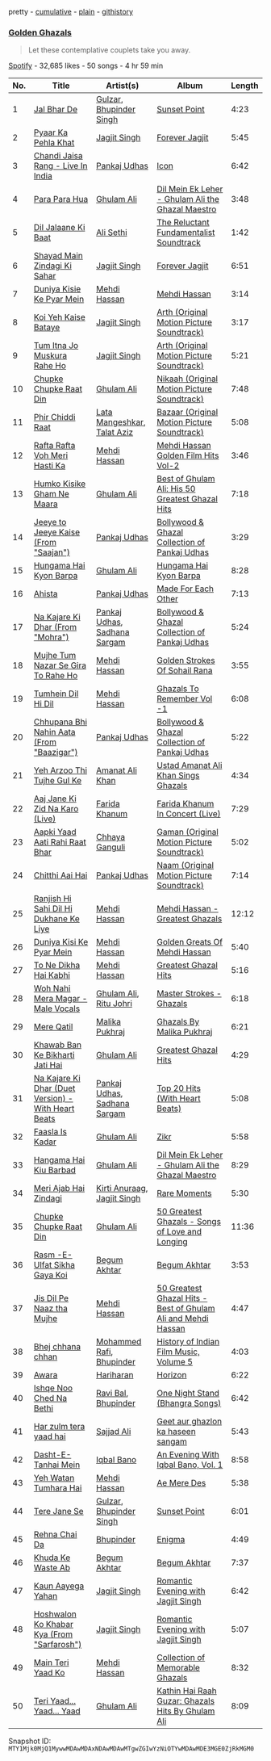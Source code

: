 pretty - [cumulative](/playlists/cumulative/37i9dQZF1DXdsiL9gD4vAA.md) - [plain](/playlists/plain/37i9dQZF1DXdsiL9gD4vAA) - [githistory](https://github.githistory.xyz/mackorone/spotify-playlist-archive/blob/main/playlists/plain/37i9dQZF1DXdsiL9gD4vAA)

### [Golden Ghazals](https://open.spotify.com/playlist/37i9dQZF1DXdsiL9gD4vAA)

> Let these contemplative couplets take you away.

[Spotify](https://open.spotify.com/user/spotify) - 32,685 likes - 50 songs - 4 hr 59 min

| No. | Title | Artist(s) | Album | Length |
|---|---|---|---|---|
| 1 | [Jal Bhar De](https://open.spotify.com/track/3trMcrv75BKmVVS45moplw) | [Gulzar](https://open.spotify.com/artist/0yRC5n90spXG0d3aiDQ0vB), [Bhupinder Singh](https://open.spotify.com/artist/4FMGD43a8aLM0LRKXDSXne) | [Sunset Point](https://open.spotify.com/album/21LwESMM1kqVnuhxuArokv) | 4:23 |
| 2 | [Pyaar Ka Pehla Khat](https://open.spotify.com/track/1T5p21xwrx6Dpj3T0o9aU7) | [Jagjit Singh](https://open.spotify.com/artist/2ijWbN5KykTYiBoVmhzCTU) | [Forever Jagjit](https://open.spotify.com/album/4w055AjEwBPMQgMtQGQUmf) | 5:45 |
| 3 | [Chandi Jaisa Rang \- Live In India](https://open.spotify.com/track/4lNIbr9cjYnk1W1CppnqUQ) | [Pankaj Udhas](https://open.spotify.com/artist/4Qpbhxe0sO2zhvUVfODdZw) | [Icon](https://open.spotify.com/album/06K2HzhX1eoUo9pVUFpYc3) | 6:42 |
| 4 | [Para Para Hua](https://open.spotify.com/track/6cSrBzC2LM0KjsxRI83mik) | [Ghulam Ali](https://open.spotify.com/artist/62mCohf6aiF3nryWghwCxM) | [Dil Mein Ek Leher \- Ghulam Ali the Ghazal Maestro](https://open.spotify.com/album/6WtcRp4M2WaSBX3hza6efS) | 3:48 |
| 5 | [Dil Jalaane Ki Baat](https://open.spotify.com/track/7y8nfUqN3m56KiisCjYk7s) | [Ali Sethi](https://open.spotify.com/artist/3NegWDGp038A3FIi3gSYzl) | [The Reluctant Fundamentalist Soundtrack](https://open.spotify.com/album/0DY2lIwaHNbR7aoLKWZit5) | 1:42 |
| 6 | [Shayad Main Zindagi Ki Sahar](https://open.spotify.com/track/0o6uSD5VMHr8NFxd8E3g2T) | [Jagjit Singh](https://open.spotify.com/artist/2ijWbN5KykTYiBoVmhzCTU) | [Forever Jagjit](https://open.spotify.com/album/4w055AjEwBPMQgMtQGQUmf) | 6:51 |
| 7 | [Duniya Kisie Ke Pyar Mein](https://open.spotify.com/track/1xoxOHmcRZqygAmiXugPs5) | [Mehdi Hassan](https://open.spotify.com/artist/73Qu5twIpvKmLU0rPaEJi4) | [Mehdi Hassan](https://open.spotify.com/album/70aqO6m7wDEb0vF3aWK2Kl) | 3:14 |
| 8 | [Koi Yeh Kaise Bataye](https://open.spotify.com/track/0xacMfqz3t5x29sgDmaYms) | [Jagjit Singh](https://open.spotify.com/artist/2ijWbN5KykTYiBoVmhzCTU) | [Arth \(Original Motion Picture Soundtrack\)](https://open.spotify.com/album/0awQFrzYaUGPkilq1gGrXF) | 3:17 |
| 9 | [Tum Itna Jo Muskura Rahe Ho](https://open.spotify.com/track/4SVLJYv9gJQgFhtJdW3TEX) | [Jagjit Singh](https://open.spotify.com/artist/2ijWbN5KykTYiBoVmhzCTU) | [Arth \(Original Motion Picture Soundtrack\)](https://open.spotify.com/album/0awQFrzYaUGPkilq1gGrXF) | 5:21 |
| 10 | [Chupke Chupke Raat Din](https://open.spotify.com/track/02K9EZr0aJwXzHTclgNHL8) | [Ghulam Ali](https://open.spotify.com/artist/62mCohf6aiF3nryWghwCxM) | [Nikaah \(Original Motion Picture Soundtrack\)](https://open.spotify.com/album/19uTzMdiFnYjNYXQsrkHc1) | 7:48 |
| 11 | [Phir Chiddi Raat](https://open.spotify.com/track/0bdlGyCdA6DDg5wd5QfvQx) | [Lata Mangeshkar](https://open.spotify.com/artist/61JrslREXq98hurYL2hYoc), [Talat Aziz](https://open.spotify.com/artist/6a0qIxqTaL1BgqUfby0JLc) | [Bazaar \(Original Motion Picture Soundtrack\)](https://open.spotify.com/album/1avIfZTPBNVgxgbBSaNLnX) | 5:08 |
| 12 | [Rafta Rafta Voh Meri Hasti Ka](https://open.spotify.com/track/1m4wwtRG4UIB7GreQFP5QQ) | [Mehdi Hassan](https://open.spotify.com/artist/73Qu5twIpvKmLU0rPaEJi4) | [Mehdi Hassan Golden Film Hits Vol\-2](https://open.spotify.com/album/4bEaStiLiA9kJ9uOWam9Ct) | 3:46 |
| 13 | [Humko Kisike Gham Ne Maara](https://open.spotify.com/track/1ftMjWQH3eIxJkN3KjLKjD) | [Ghulam Ali](https://open.spotify.com/artist/62mCohf6aiF3nryWghwCxM) | [Best of Ghulam Ali: His 50 Greatest Ghazal Hits](https://open.spotify.com/album/5vsRAeRm6meFIQi2LWgVGz) | 7:18 |
| 14 | [Jeeye to Jeeye Kaise \(From "Saajan"\)](https://open.spotify.com/track/6xkH51odPN6GVpMgth0lWL) | [Pankaj Udhas](https://open.spotify.com/artist/4Qpbhxe0sO2zhvUVfODdZw) | [Bollywood & Ghazal Collection of Pankaj Udhas](https://open.spotify.com/album/5Mz7uZt7yAnIPpPebxpEE0) | 3:29 |
| 15 | [Hungama Hai Kyon Barpa](https://open.spotify.com/track/7fDOT7WW72bsyS2cY4tON0) | [Ghulam Ali](https://open.spotify.com/artist/62mCohf6aiF3nryWghwCxM) | [Hungama Hai Kyon Barpa](https://open.spotify.com/album/7uWXgcrOW9ZU4bkY3irIWD) | 8:28 |
| 16 | [Ahista](https://open.spotify.com/track/629XoimVGH8GCzqrWnBXVT) | [Pankaj Udhas](https://open.spotify.com/artist/4Qpbhxe0sO2zhvUVfODdZw) | [Made For Each Other](https://open.spotify.com/album/2u1N3D1QoFdxHZmNPAPY9g) | 7:13 |
| 17 | [Na Kajare Ki Dhar \(From "Mohra"\)](https://open.spotify.com/track/2D8Cpa8hDGMHygcdrsXfS8) | [Pankaj Udhas](https://open.spotify.com/artist/4Qpbhxe0sO2zhvUVfODdZw), [Sadhana Sargam](https://open.spotify.com/artist/1HGMG8RHvcu1mfdM9MeTek) | [Bollywood & Ghazal Collection of Pankaj Udhas](https://open.spotify.com/album/5Mz7uZt7yAnIPpPebxpEE0) | 5:24 |
| 18 | [Mujhe Tum Nazar Se Gira To Rahe Ho](https://open.spotify.com/track/6D5YqPRZo1OfpD2cy5hUz1) | [Mehdi Hassan](https://open.spotify.com/artist/73Qu5twIpvKmLU0rPaEJi4) | [Golden Strokes Of Sohail Rana](https://open.spotify.com/album/45zJ5AmAvKqBnCsfymVLbV) | 3:55 |
| 19 | [Tumhein Dil Hi Dil](https://open.spotify.com/track/2zbYndwSMxp3xMXcuENO5x) | [Mehdi Hassan](https://open.spotify.com/artist/73Qu5twIpvKmLU0rPaEJi4) | [Ghazals To Remember Vol \-1](https://open.spotify.com/album/1DDJT6eWzXMFx1kYh3YHuG) | 6:08 |
| 20 | [Chhupana Bhi Nahin Aata \(From "Baazigar"\)](https://open.spotify.com/track/2oAy8P7WfjbZW0cWw6RnAG) | [Pankaj Udhas](https://open.spotify.com/artist/4Qpbhxe0sO2zhvUVfODdZw) | [Bollywood & Ghazal Collection of Pankaj Udhas](https://open.spotify.com/album/5Mz7uZt7yAnIPpPebxpEE0) | 5:22 |
| 21 | [Yeh Arzoo Thi Tujhe Gul Ke](https://open.spotify.com/track/4LIVQbroVmruOhX8aXqu6z) | [Amanat Ali Khan](https://open.spotify.com/artist/5s29c3wPnXfRXbSKAxhmr1) | [Ustad Amanat Ali Khan Sings Ghazals](https://open.spotify.com/album/0GSK5Cdz6xnE7K5OOPyOj9) | 4:34 |
| 22 | [Aaj Jane Ki Zid Na Karo \(Live\)](https://open.spotify.com/track/4alS0xW23tUwqscT8CkPM3) | [Farida Khanum](https://open.spotify.com/artist/07g02xbfLHmRdZaz5NAWru) | [Farida Khanum In Concert \(Live\)](https://open.spotify.com/album/2LgI5h8no2UbfcEC09Nwws) | 7:29 |
| 23 | [Aapki Yaad Aati Rahi Raat Bhar](https://open.spotify.com/track/2bCwBISaRkGc0CUY5t7X87) | [Chhaya Ganguli](https://open.spotify.com/artist/4psVmgSgmjHIBM7MZuVQyY) | [Gaman \(Original Motion Picture Soundtrack\)](https://open.spotify.com/album/5dF7QK9cY4JBCIqnRG7J8N) | 5:02 |
| 24 | [Chitthi Aai Hai](https://open.spotify.com/track/09xLwwXCwGcNK9nU20cwQM) | [Pankaj Udhas](https://open.spotify.com/artist/4Qpbhxe0sO2zhvUVfODdZw) | [Naam \(Original Motion Picture Soundtrack\)](https://open.spotify.com/album/0DZpyKpCBKxRL8xRn0gKdz) | 7:14 |
| 25 | [Ranjish Hi Sahi Dil Hi Dukhane Ke Liye](https://open.spotify.com/track/4NbG28kd9gYQHnNbF5Hsjd) | [Mehdi Hassan](https://open.spotify.com/artist/73Qu5twIpvKmLU0rPaEJi4) | [Mehdi Hassan \- Greatest Ghazals](https://open.spotify.com/album/6msMzk74VrVotyZfgwb8np) | 12:12 |
| 26 | [Duniya Kisi Ke Pyar Mein](https://open.spotify.com/track/4UDsOiaMP4pLawOzlmeGKk) | [Mehdi Hassan](https://open.spotify.com/artist/73Qu5twIpvKmLU0rPaEJi4) | [Golden Greats Of Mehdi Hassan](https://open.spotify.com/album/5kZPQXY1qFWCZrlGLApOKq) | 5:40 |
| 27 | [To Ne Dikha Hai Kabhi](https://open.spotify.com/track/69GrvktEn2ezemVh4OYrvq) | [Mehdi Hassan](https://open.spotify.com/artist/73Qu5twIpvKmLU0rPaEJi4) | [Greatest Ghazal Hits](https://open.spotify.com/album/7fB1OwjXHH3VK0EexzhAqq) | 5:16 |
| 28 | [Woh Nahi Mera Magar \- Male Vocals](https://open.spotify.com/track/6gcQXc18soxkl2hSJ99Rx9) | [Ghulam Ali](https://open.spotify.com/artist/62mCohf6aiF3nryWghwCxM), [Ritu Johri](https://open.spotify.com/artist/0mwzaAy1Z7DMLAQgU1iHb1) | [Master Strokes \- Ghazals](https://open.spotify.com/album/11Mz0ZeiVztXLHHt2jythE) | 6:18 |
| 29 | [Mere Qatil](https://open.spotify.com/track/2i16NsRLKUsvLWyYRla7rn) | [Malika Pukhraj](https://open.spotify.com/artist/5rmKDntSlnGQF6Ndc5IklQ) | [Ghazals By Malika Pukhraj](https://open.spotify.com/album/2PsagHFpEZ3W1mLZYXmtmg) | 6:21 |
| 30 | [Khawab Ban Ke Bikharti Jati Hai](https://open.spotify.com/track/3nPez09I43hLdYiNPB2XUO) | [Ghulam Ali](https://open.spotify.com/artist/62mCohf6aiF3nryWghwCxM) | [Greatest Ghazal Hits](https://open.spotify.com/album/7fB1OwjXHH3VK0EexzhAqq) | 4:29 |
| 31 | [Na Kajare Ki Dhar \(Duet Version\) \- With Heart Beats](https://open.spotify.com/track/5Lfsdm1eKTsUxEdqwmbBLb) | [Pankaj Udhas](https://open.spotify.com/artist/4Qpbhxe0sO2zhvUVfODdZw), [Sadhana Sargam](https://open.spotify.com/artist/1HGMG8RHvcu1mfdM9MeTek) | [Top 20 Hits \(With Heart Beats\)](https://open.spotify.com/album/5kRbMqkJmFYaOmU3Oi9nsL) | 5:08 |
| 32 | [Faasla Is Kadar](https://open.spotify.com/track/4JgzQJSWLRfKVCbnozPHB8) | [Ghulam Ali](https://open.spotify.com/artist/62mCohf6aiF3nryWghwCxM) | [Zikr](https://open.spotify.com/album/2gQgk1hyNCIgaeOu4OSCZz) | 5:58 |
| 33 | [Hangama Hai Kiu Barbad](https://open.spotify.com/track/5BLW13IDABVJN5J0dS7AjG) | [Ghulam Ali](https://open.spotify.com/artist/62mCohf6aiF3nryWghwCxM) | [Dil Mein Ek Leher \- Ghulam Ali the Ghazal Maestro](https://open.spotify.com/album/6WtcRp4M2WaSBX3hza6efS) | 8:29 |
| 34 | [Meri Ajab Hai Zindagi](https://open.spotify.com/track/41ffCRz4qgkCidL08CBuPo) | [Kirti Anuraag](https://open.spotify.com/artist/3k76V6C9xfs43QCm8mqhOd), [Jagjit Singh](https://open.spotify.com/artist/2ijWbN5KykTYiBoVmhzCTU) | [Rare Moments](https://open.spotify.com/album/4kTiRFjbJLrP4Py00IA10N) | 5:30 |
| 35 | [Chupke Chupke Raat Din](https://open.spotify.com/track/5Guw1XbK37L6pvbJ6qZV6r) | [Ghulam Ali](https://open.spotify.com/artist/62mCohf6aiF3nryWghwCxM) | [50 Greatest Ghazals \- Songs of Love and Longing](https://open.spotify.com/album/4OZbHfjilGWJ2Tp9RHUP6Z) | 11:36 |
| 36 | [Rasm \-E\- Ulfat Sikha Gaya Koi](https://open.spotify.com/track/6IGwyk06551osZprqKSJPk) | [Begum Akhtar](https://open.spotify.com/artist/2s5kwiBL19Iw2PnrJ6vYDf) | [Begum Akhtar](https://open.spotify.com/album/1DSPkSkvEe1TyrtXHvkkGo) | 3:53 |
| 37 | [Jis Dil Pe Naaz tha Mujhe](https://open.spotify.com/track/1YLSXFY1i6JRl3oKovsqVb) | [Mehdi Hassan](https://open.spotify.com/artist/73Qu5twIpvKmLU0rPaEJi4) | [50 Greatest Ghazal Hits \- Best of Ghulam Ali and Mehdi Hassan](https://open.spotify.com/album/69LGrqCkZQBrW81maqfZUt) | 4:47 |
| 38 | [Bhej chhana chhan](https://open.spotify.com/track/3ABNBqGrID439kEc347fkD) | [Mohammed Rafi](https://open.spotify.com/artist/0gXDpqwYNDODn7fB0RDN8J), [Bhupinder](https://open.spotify.com/artist/0LeUpBwj8bn5l7YR5RNK3R) | [History of Indian Film Music, Volume 5](https://open.spotify.com/album/69LiE5HBfujMW2CtFMf5YC) | 4:03 |
| 39 | [Awara](https://open.spotify.com/track/5ECnRRG6R0dNL1MpJ9lSeu) | [Hariharan](https://open.spotify.com/artist/2NoJ7NuNs9nyj8Thoh1kbu) | [Horizon](https://open.spotify.com/album/0xkgV2gUv5wHBIcM0hZ9Sg) | 6:22 |
| 40 | [Ishqe Noo Ched Na Bethi](https://open.spotify.com/track/1348F6iZc4KCF7NtZv4TUx) | [Ravi Bal](https://open.spotify.com/artist/6j4Mc2MEM58arm0WwHTu5N), [Bhupinder](https://open.spotify.com/artist/0LeUpBwj8bn5l7YR5RNK3R) | [One Night Stand \(Bhangra Songs\)](https://open.spotify.com/album/1c62tmFjmhmVUT4N7tDHjE) | 6:42 |
| 41 | [Har zulm tera yaad hai](https://open.spotify.com/track/3lz869qyZcRBATTT6r4omU) | [Sajjad Ali](https://open.spotify.com/artist/5THsb9SGB89ZN6mj7ZYVSD) | [Geet aur ghazlon ka haseen sangam](https://open.spotify.com/album/47nQ54mrT5meW6q0U3aaXU) | 5:43 |
| 42 | [Dasht\-E\-Tanhai Mein](https://open.spotify.com/track/0PZO1Ih1qTQawy5Wc9B7zy) | [Iqbal Bano](https://open.spotify.com/artist/7JxXeUTiGg0vr8SS2iS0F0) | [An Evening With Iqbal Bano, Vol\. 1](https://open.spotify.com/album/28YZZXx13F7sSEwW13v1yv) | 8:58 |
| 43 | [Yeh Watan Tumhara Hai](https://open.spotify.com/track/1LotGrrDWUGHqC0b2viZUr) | [Mehdi Hassan](https://open.spotify.com/artist/73Qu5twIpvKmLU0rPaEJi4) | [Ae Mere Des](https://open.spotify.com/album/4qqhhBFB4eGbKCyDwxZRXj) | 5:38 |
| 44 | [Tere Jane Se](https://open.spotify.com/track/5zfKHMv3fIwCdaz4H3f6Uz) | [Gulzar](https://open.spotify.com/artist/0yRC5n90spXG0d3aiDQ0vB), [Bhupinder Singh](https://open.spotify.com/artist/4FMGD43a8aLM0LRKXDSXne) | [Sunset Point](https://open.spotify.com/album/21LwESMM1kqVnuhxuArokv) | 6:01 |
| 45 | [Rehna Chai Da](https://open.spotify.com/track/1fXEiq31msWJIXLd2227HD) | [Bhupinder](https://open.spotify.com/artist/0LeUpBwj8bn5l7YR5RNK3R) | [Enigma](https://open.spotify.com/album/1Bv3r9OPFzsS875nQIrx5R) | 4:49 |
| 46 | [Khuda Ke Waste Ab](https://open.spotify.com/track/7zvbCWWFsWVn3pU0LqjOF1) | [Begum Akhtar](https://open.spotify.com/artist/2s5kwiBL19Iw2PnrJ6vYDf) | [Begum Akhtar](https://open.spotify.com/album/1DSPkSkvEe1TyrtXHvkkGo) | 7:37 |
| 47 | [Kaun Aayega Yahan](https://open.spotify.com/track/4X5oSzi49t1elYxbFMOEjJ) | [Jagjit Singh](https://open.spotify.com/artist/2ijWbN5KykTYiBoVmhzCTU) | [Romantic Evening with Jagjit Singh](https://open.spotify.com/album/33BrYdz37reGujAmhBPWQa) | 6:42 |
| 48 | [Hoshwalon Ko Khabar Kya \(From "Sarfarosh"\)](https://open.spotify.com/track/03BvoVjiTrsFdBtOIzDsfy) | [Jagjit Singh](https://open.spotify.com/artist/2ijWbN5KykTYiBoVmhzCTU) | [Romantic Evening with Jagjit Singh](https://open.spotify.com/album/33BrYdz37reGujAmhBPWQa) | 5:07 |
| 49 | [Main Teri Yaad Ko](https://open.spotify.com/track/4ZkmpKwyfIuoHWewex1NfD) | [Mehdi Hassan](https://open.spotify.com/artist/73Qu5twIpvKmLU0rPaEJi4) | [Collection of Memorable Ghazals](https://open.spotify.com/album/0l5ac88or0M9cXIm4sfZ4Q) | 8:32 |
| 50 | [Teri Yaad..\. Yaad..\. Yaad](https://open.spotify.com/track/744tf6znd3SFZf7y2emIL7) | [Ghulam Ali](https://open.spotify.com/artist/62mCohf6aiF3nryWghwCxM) | [Kathin Hai Raah Guzar: Ghazals Hits By Ghulam Ali](https://open.spotify.com/album/5uPIBx7ElnjhQxKDQhgiVn) | 8:09 |

Snapshot ID: `MTY1Mjk0MjQ1MywwMDAwMDAxNDAwMDAwMTgwZGIwYzNiOTYwMDAwMDE3MGE0ZjRkMGM0`
